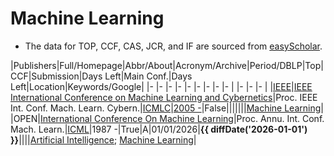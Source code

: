 # Machine Learning

- The data for TOP, CCF, CAS, JCR, and IF are sourced from [easyScholar](https://www.easyscholar.cc/).

|Publishers|Full/Homepage|Abbr/About|Acronym/Archive|Period/DBLP|Top|CCF|Submission|Days Left|Main Conf.|Days Left|Location|Keywords/Google|
|-         |-            |-         |-              |-          |-  |-  |-         |-        |          |-        |-       |-              |
|[IEEE](https://ieeexplore.ieee.org/)|[IEEE International Conference on Machine Learning and Cybernetics](https://www.icmlc.com/)|Proc. IEEE Int. Conf. Mach. Learn. Cybern.|[ICMLC](https://ieeexplore.ieee.org/xpl/conhome/1000424/all-proceedings)|[2005 -](https://dblp.org/db/conf/icmlc/index.html)|False|||||||[Machine Learning](https://www.google.com/search?q=Machine+Learning)|
|OPEN|[International Conference On Machine Learning](https://icml.cc)|Proc. Annu. Int. Conf. Mach. Learn.|[ICML](https://proceedings.mlr.press/)|1987 -|True|A|01/01/2026|**{{ diffDate('2026-01-01') }}**||||[Artificial Intelligence](https://www.google.com/search?q=Artificial+Intelligence); [Machine Learning](https://www.google.com/search?q=Machine+Learning)|

